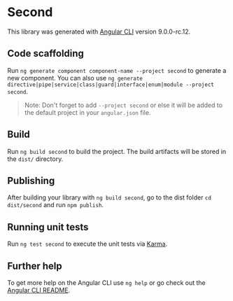 # Second

This library was generated with [Angular CLI](https://github.com/angular/angular-cli) version 9.0.0-rc.12.

## Code scaffolding

Run `ng generate component component-name --project second` to generate a new component. You can also use `ng generate directive|pipe|service|class|guard|interface|enum|module --project second`.
> Note: Don't forget to add `--project second` or else it will be added to the default project in your `angular.json` file. 

## Build

Run `ng build second` to build the project. The build artifacts will be stored in the `dist/` directory.

## Publishing

After building your library with `ng build second`, go to the dist folder `cd dist/second` and run `npm publish`.

## Running unit tests

Run `ng test second` to execute the unit tests via [Karma](https://karma-runner.github.io).

## Further help

To get more help on the Angular CLI use `ng help` or go check out the [Angular CLI README](https://github.com/angular/angular-cli/blob/master/README.md).
